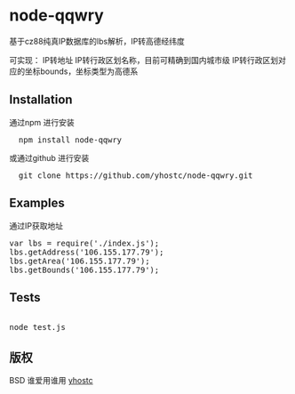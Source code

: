 node-qqwry
==========

基于cz88纯真IP数据库的lbs解析，IP转高德经纬度

可实现：
  IP转地址
  IP转行政区划名称，目前可精确到国内城市级
  IP转行政区划对应的坐标bounds，坐标类型为高德系


## Installation
通过npm 进行安装
<pre>
  npm install node-qqwry
</pre>
或通过github 进行安装
<pre>
  git clone https://github.com/yhostc/node-qqwry.git
</pre>
## Examples 

通过IP获取地址
<pre>
var lbs = require('./index.js');
lbs.getAddress('106.155.177.79');
lbs.getArea('106.155.177.79');
lbs.getBounds('106.155.177.79');
</pre>
## Tests
<pre> 
node test.js
</pre>
## 版权

BSD 谁爱用谁用    [ yhostc ]( http://yhostc.com )
